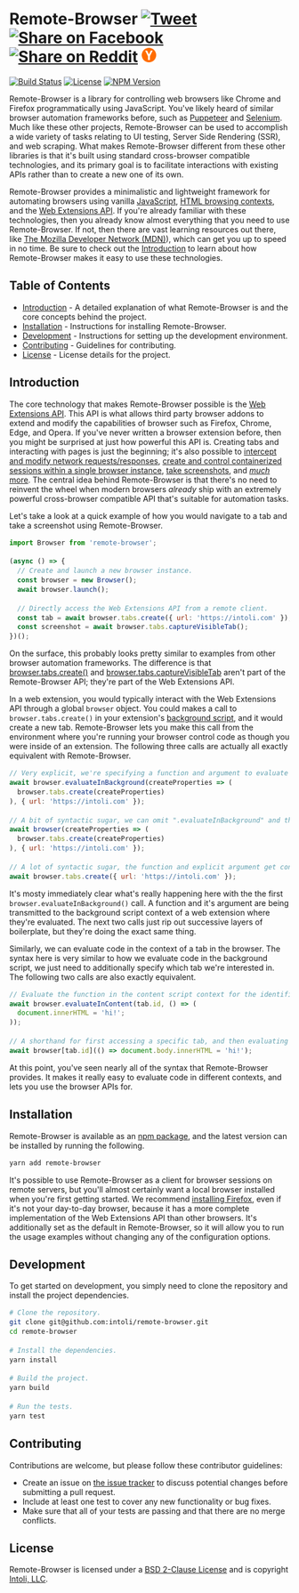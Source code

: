 <h1 vertical-align="middle">Remote-Browser
    <a targe="_blank" href="https://twitter.com/home?status=Remote-Browser%20%E2%80%93%20A%20browser%20automation%20framework%20based%20on%20the%20Web%20Extensions%20API.%20%40IntoliNow%0A%0Ahttps%3A//github.com/intoli/remote-browser">
        <img height="26px" src="https://simplesharebuttons.com/images/somacro/twitter.png"
            alt="Tweet"></a>
    <a target="_blank" href="https://www.facebook.com/sharer/sharer.php?u=https%3A//github.com/intoli/remote-browser">
        <img height="26px" src="https://simplesharebuttons.com/images/somacro/facebook.png"
            alt="Share on Facebook"></a>
    <a target="_blank" href="http://reddit.com/submit?url=https%3A%2F%2Fgithub.com%2Fintoli%2Fremote-browser&title=Remote-Browser%20%E2%80%93%20A%20browser%20automation%20framework%20based%20on%20the%20Web%20Extensions%20API.">
        <img height="26px" src="https://simplesharebuttons.com/images/somacro/reddit.png"
            alt="Share on Reddit"></a>
    <a target="_blank" href="https://news.ycombinator.com/submitlink?u=https://github.com/intoli/remote-browser&t=Remote-Browser%20%E2%80%93%20A%20browser%20automation%20framework%20based%20on%20the%20Web%20Extensions%20API.">
        <img height="26px" src="media/ycombinator.png"
            alt="Share on Hacker News"></a>
</h1>

<p align="left">
    <a href="https://circleci.com/gh/intoli/remote-browser/tree/master">
        <img src="https://img.shields.io/circleci/project/github/intoli/remote-browser/master.svg"
            alt="Build Status"></a>
    <a href="https://github.com/intoli/remote-browser/blob/master/LICENSE">
        <img src="https://img.shields.io/badge/License-BSD%202--Clause-blue.svg"
            alt="License"></a>
    <a href="https://www.npmjs.com/package/remote-browser">
        <img src="https://img.shields.io/npm/v/remote-browser.svg"
            alt="NPM Version"></a>
</p>


Remote-Browser is a library for controlling web browsers like Chrome and Firefox programmatically using JavaScript.
You've likely heard of similar browser automation frameworks before, such as [Puppeteer](https://github.com/GoogleChrome/puppeteer) and [Selenium](https://github.com/SeleniumHQ/selenium).
Much like these other projects, Remote-Browser can be used to accomplish a wide variety of tasks relating to UI testing, Server Side Rendering (SSR), and web scraping.
What makes Remote-Browser different from these other libraries is that it's built using standard cross-browser compatible technologies, and its primary goal is to facilitate interactions with existing APIs rather than to create a new one of its own.

Remote-Browser provides a minimalistic and lightweight framework for automating browsers using vanilla [JavaScript](https://tc39.github.io/ecma262/), [HTML browsing contexts](https://html.spec.whatwg.org/multipage/window-object.html#the-window-object), and the [Web Extensions API](https://developer.mozilla.org/en-US/Add-ons/WebExtensions).
If you're already familiar with these technologies, then you already know almost everything that you need to use Remote-Browser.
If not, then there are vast learning resources out there, like [The Mozilla Developer Network (MDN)](https://developer.mozilla.org/en-US/docs/Web)), which can get you up to speed in no time.
Be sure to check out the [Introduction](#introduction) to learn about how Remote-Browser makes it easy to use these technologies.


## Table of Contents

- [Introduction](#introduction) - A detailed explanation of what Remote-Browser is and the core concepts behind the project.
- [Installation](#installation) - Instructions for installing Remote-Browser.
- [Development](#development) - Instructions for setting up the development environment.
- [Contributing](#contributing) - Guidelines for contributing.
- [License](#license) - License details for the project.


## Introduction

The core technology that makes Remote-Browser possible is the [Web Extensions API](https://developer.mozilla.org/en-US/Add-ons/WebExtensions).
This API is what allows third party browser addons to extend and modify the capabilities of browser such as Firefox, Chrome, Edge, and Opera.
If you've never written a browser extension before, then you might be surprised at just how powerful this API is.
Creating tabs and interacting with pages is just the beginning; it's also possible to [intercept and modify network requests/responses](https://developer.mozilla.org/en-US/Add-ons/WebExtensions/API/webRequest), [create and control containerized sessions within a single browser instance](https://developer.mozilla.org/en-US/Add-ons/WebExtensions/API/contextualIdentities), [take screenshots](https://developer.mozilla.org/en-US/Add-ons/WebExtensions/API/tabs/captureVisibleTab), and [*much* more](https://developer.mozilla.org/en-US/Add-ons/WebExtensions/API).
The central idea behind Remote-Browser is that there's no need to reinvent the wheel when modern browsers *already* ship with an extremely powerful cross-browser compatible API that's suitable for automation tasks.

Let's take a look at a quick example of how you would navigate to a tab and take a screenshot using Remote-Browser.

```javascript
import Browser from 'remote-browser';

(async () => {
  // Create and launch a new browser instance.
  const browser = new Browser();
  await browser.launch();

  // Directly access the Web Extensions API from a remote client.
  const tab = await browser.tabs.create({ url: 'https://intoli.com' });
  const screenshot = await browser.tabs.captureVisibleTab();
})();
```

On the surface, this probably looks pretty similar to examples from other browser automation frameworks.
The difference is that [browser.tabs.create()](https://developer.mozilla.org/en-US/Add-ons/WebExtensions/API/tabs/create) and [browser.tabs.captureVisibleTab](https://developer.mozilla.org/en-US/Add-ons/WebExtensions/API/tabs/captureVisibleTab) aren't part of the Remote-Browser API; they're part of the Web Extensions API.

In a web extension, you would typically interact with the Web Extensions API through a global `browser` object.
You could makes a call to `browser.tabs.create()` in your extension's [background script](https://developer.mozilla.org/en-US/Add-ons/WebExtensions/manifest.json/background), and it would create a new tab.
Remote-Browser lets you make this call from the environment where you're running your browser control code as though you were inside of an extension.
The following three calls are actually all exactly equivalent with Remote-Browser.

```javascript
// Very explicit, we're specifying a function and argument to evaluate in the background page.
await browser.evaluateInBackground(createProperties => (
  browser.tabs.create(createProperties)
), { url: 'https://intoli.com' });

// A bit of syntactic sugar, we can omit ".evaluateInBackground" and the same thing happens.
await browser(createProperties => (
  browser.tabs.create(createProperties)
), { url: 'https://intoli.com' });

// A lot of syntactic sugar, the function and explicit argument get constructed automatically.
await browser.tabs.create({ url: 'https://intoli.com' });
```

It's mosty immediately clear what's really happening here with the the first `browser.evaluateInBackground()` call.
A function and it's argument are being transmitted to the background script context of a web extension where they're evaluated.
The next two calls just rip out successive layers of boilerplate, but they're doing the exact same thing.

Similarly, we can evaluate code in the context of a tab in the browser.
The syntax here is very similar to how we evaluate code in the background script, we just need to additionally specify which tab we're interested in.
The following two calls are also exactly equivalent.

```javascript
// Evaluate the function in the content script context for the identified by `tab.id`.
await browser.evaluateInContent(tab.id, () => (
  document.innerHTML = 'hi!';
));

// A shorthand for first accessing a specific tab, and then evaluating code in it.
await browser[tab.id](() => document.body.innerHTML = 'hi!');
```

At this point, you've seen nearly all of the syntax that Remote-Browser provides.
It makes it really easy to evaluate code in different contexts, and lets you use the browser APIs for.


## Installation

Remote-Browser is available as an [npm package](https://www.npmjs.com/package/remote-browser), and the latest version can be installed by running the following.

```bash
yarn add remote-browser
```

It's possible to use Remote-Browser as a client for browser sessions on remote servers, but you'll almost certainly want a local browser installed when you're first getting started.
We recommend [installing Firefox](https://www.mozilla.org/firefox), even if it's not your day-to-day browser, because it has a more complete implementation of the Web Extensions API than other browsers.
It's additionally set as the default in Remote-Browser, so it will allow you to run the usage examples without changing any of the configuration options.


## Development

To get started on development, you simply need to clone the repository and install the project dependencies.

```bash
# Clone the repository.
git clone git@github.com:intoli/remote-browser.git
cd remote-browser

# Install the dependencies.
yarn install

# Build the project.
yarn build

# Run the tests.
yarn test
```

## Contributing

Contributions are welcome, but please follow these contributor guidelines:

- Create an issue on [the issue tracker](https://github.com/intoli/remote-browser/issues/new) to discuss potential changes before submitting a pull request.
- Include at least one test to cover any new functionality or bug fixes.
- Make sure that all of your tests are passing and that there are no merge conflicts.


## License

Remote-Browser is licensed under a [BSD 2-Clause License](LICENSE) and is copyright [Intoli, LLC](https://intoli.com).

